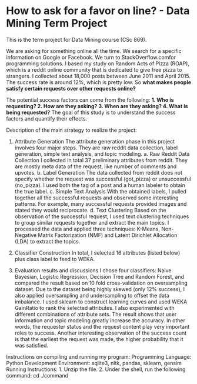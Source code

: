 # How to ask for a favor on line? - Data Mining Term Project
This is the term project for Data Mining course (CSc 869).

We are asking for something online all the time. We search for a specific information on ​Google​ or Facebook​. We turn to ​StackOverflow.com​ for programming solutions. I based my study on Random Acts of Pizza (ROAP), which is a ​reddit​ online community that is dedicated to give free pizza to strangers. I collected about 18,000 posts between June 2011 and April 2015. The success rate is around 12%, which is pretty low. So **what makes people satisfy certain requests over other requests online?**

The potential success factors can come from the following:
**1. Who is requesting?
2. How are they asking?
3. When are they asking?
4. What is being requested?**
The goal of this study is to understand the success factors and quantify their effects.

Description of the main strategy to realize the project:

1. Attribute Generation
The attribute generation phase in this project involves four major steps. They are raw ​reddit ​data collection, label generation, simple text analysis, and topic modeling.
  a. Raw Reddit Data Collection
I collected in total 37 preliminary attributes from reddit. They are mostly meta data of the request, like number of comments and upvotes.
  b. Label Generation
The data collected from reddit does not specify whether the request was successful (got_pizza) or unsuccessful (no_pizza). I used both the tag of a post and a human labeler to obtain the true label.
  c. Simple Text Analysis
With the obtained labels, I pulled together all the successful requests and observed some interesting patterns. For example, many successful requests provided images and stated they would reciprocate.
  d. Text Clustering
Based on the observation of the successful request, I used text clustering techniques to group similar requests together and extract the main topics. I processed the data and applied three techniques: K-Means, Non-Negative Matrix Factorization (NMF) and Latent Dirichlet Allocation (LDA) to extract the topics.

2. Classifier Construction
  In total, I selected 16 attributes (listed below) plus class label to feed to WEKA.
3. Evaluation results and discussions
  I chose four classifiers: Naive Bayesian, Logistic Regression, Decision Tree and Random Forest, and compared the result based on 10 fold cross-validation on oversampling dataset.
  Due to the dataset being highly skewed (only 12% success), I also applied oversampling and undersampling to offset the data imbalance.
  I used sklearn to construct learning curves and used WEKA GainRatio to rank the selected attributes.
  I also experimented with different combinations of attribute sets. The result shows that user information and topic modeling greatly increase the accuracy. In other words, the requester status and the request content play very important roles to success.
  Another interesting observation of the success count is that the earliest the request was made, the higher probability that it was satisfied.


Instructions on compiling and running my program:
  Programming Language: Python
  Development Environment: sqlite3, nltk, pandas, sklearn, gensim 
  Running Instructions:
  	1. Unzip the file.
  	2. Under the shell, run the following command:
  	   cd <the newly created directory>
  	   ./command
